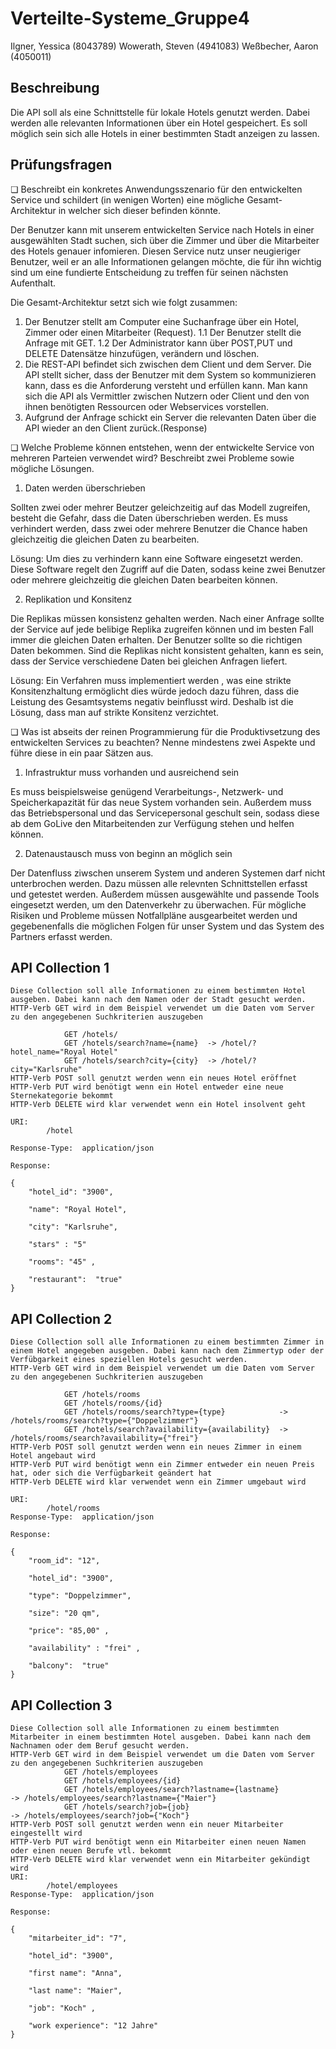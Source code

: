 # Verteilte-Systeme_Gruppe4

Ilgner, Yessica (8043789)
Wowerath, Steven (4941083)
Weßbecher, Aaron (4050011)

## Beschreibung

Die API soll als eine Schnittstelle für lokale Hotels genutzt werden. Dabei werden alle relevanten Informationen über ein Hotel gespeichert. 
Es soll möglich sein sich alle Hotels in einer bestimmten Stadt anzeigen zu lassen.   




## Prüfungsfragen

❏ Beschreibt ein konkretes Anwendungsszenario für den entwickelten
Service und schildert (in wenigen Worten) eine mögliche
Gesamt-Architektur in welcher sich dieser befinden könnte.

Der Benutzer kann mit unserem entwickelten Service nach Hotels in einer ausgewählten Stadt suchen, sich über die Zimmer und über die Mitarbeiter des Hotels genauer infomieren. Diesen Service nutz unser neugieriger Benutzer, weil er an alle Informationen gelangen möchte, die für ihn wichtig sind um eine fundierte Entscheidung zu treffen für seinen nächsten Aufenthalt.

Die Gesamt-Architektur setzt sich wie folgt zusammen:

1. Der Benutzer stellt am Computer eine Suchanfrage über ein Hotel, Zimmer oder einen Mitarbeiter (Request). 
	1.1 Der Benutzer stellt die Anfrage mit GET.
	1.2 Der Administrator kann über POST,PUT und DELETE Datensätze hinzufügen, verändern und löschen.
2. Die REST-API befindet sich zwischen dem Client und dem Server. Die API stellt sicher, dass der Benutzer mit dem System so kommunizieren kann, dass es die Anforderung versteht und erfüllen kann. 
Man kann sich die API als Vermittler zwischen Nutzern oder Client und den von ihnen benötigten Ressourcen oder Webservices vorstellen.
3. Aufgrund der Anfrage schickt ein Server die relevanten Daten über die API wieder an den Client zurück.(Response)
 

❏ Welche Probleme können entstehen, wenn der entwickelte Service von
mehreren Parteien verwendet wird? Beschreibt zwei Probleme sowie
mögliche Lösungen.
 

1. Daten werden überschrieben

Sollten zwei oder mehrer Beutzer geleichzeitig auf das Modell zugreifen, besteht die Gefahr, dass die Daten überschrieben werden. Es muss verhindert werden, dass zwei oder mehrere Benutzer die Chance haben gleichzeitig die gleichen Daten zu bearbeiten. 


Lösung: Um dies zu verhindern kann eine Software eingesetzt werden. Diese Software regelt den Zugriff auf die Daten, sodass keine zwei Benutzer oder mehrere gleichzeitig die gleichen Daten bearbeiten können. 


2. Replikation und Konsitenz

Die Replikas müssen konsistenz gehalten werden. Nach einer Anfrage sollte der Service auf jede belibige Replika zugreifen können und im besten Fall immer die gleichen Daten erhalten. Der Benutzer sollte so die richtigen Daten bekommen. Sind die Replikas nicht konsistent gehalten, kann es sein, dass der Service verschiedene Daten bei gleichen Anfragen liefert.  

Lösung: Ein Verfahren muss implementiert werden , was eine strikte Konsitenzhaltung ermöglicht dies würde jedoch dazu führen, dass die Leistung des Gesamtsystems negativ beinflusst wird. Deshalb ist die Lösung, dass man auf strikte Konsitenz verzichtet.  


❏ Was ist abseits der reinen Programmierung für die Produktivsetzung des
entwickelten Services zu beachten? Nenne mindestens zwei Aspekte und
führe diese in ein paar Sätzen aus.

1. Infrastruktur muss vorhanden und ausreichend sein 

Es muss beispielsweise genügend Verarbeitungs-, Netzwerk- und Speicherkapazität für das neue System vorhanden sein. Außerdem muss das Betriebspersonal und das Servicepersonal geschult sein, sodass diese ab dem GoLive den Mitarbeitenden zur Verfügung stehen und helfen können. 

2. Datenaustausch muss von beginn an möglich sein

Der Datenfluss ziwschen unserem System und anderen Systemen darf nicht unterbrochen werden. Dazu müssen alle relevnten Schnittstellen erfasst und getestet werden. Außerdem müssen ausgewählte und passende Tools eingesetzt werden, um den Datenverkehr zu überwachen. Für mögliche Risiken und Probleme müssen Notfallpläne ausgearbeitet werden und gegebenenfalls die möglichen Folgen für unser System und das System des Partners erfasst werden.    





## API Collection 1
``` 
Diese Collection soll alle Informationen zu einem bestimmten Hotel ausgeben. Dabei kann nach dem Namen oder der Stadt gesucht werden.
HTTP-Verb GET wird in dem Beispiel verwendet um die Daten vom Server zu den angegebenen Suchkriterien auszugeben 

            GET /hotels/
            GET /hotels/search?name={name}  -> /hotel/?hotel_name="Royal Hotel"
            GET /hotels/search?city={city}  -> /hotel/?city="Karlsruhe"
HTTP-Verb POST soll genutzt werden wenn ein neues Hotel eröffnet 
HTTP-Verb PUT wird benötigt wenn ein Hotel entweder eine neue Sternekategorie bekommt
HTTP-Verb DELETE wird klar verwendet wenn ein Hotel insolvent geht

URI:
		/hotel	

Response-Type: 	application/json

Response:

{
    "hotel_id": "3900",
    
    "name": "Royal Hotel",
    
    "city": "Karlsruhe",

    "stars" : "5"
    
    "rooms": "45" ,
    
    "restaurant":  "true"
}
``` 

## API Collection 2
``` 
Diese Collection soll alle Informationen zu einem bestimmten Zimmer in einem Hotel angegeben ausgeben. Dabei kann nach dem Zimmertyp oder der Verfübgarkeit eines speziellen Hotels gesucht werden.
HTTP-Verb GET wird in dem Beispiel verwendet um die Daten vom Server zu den angegebenen Suchkriterien auszugeben

            GET /hotels/rooms
            GET /hotels/rooms/{id}                   
            GET /hotels/rooms/search?type={type}            -> /hotels/rooms/search?type={"Doppelzimmer"}
            GET /hotels/search?availability={availability}  -> /hotels/rooms/search?availability={"frei"}
HTTP-Verb POST soll genutzt werden wenn ein neues Zimmer in einem Hotel angebaut wird 
HTTP-Verb PUT wird benötigt wenn ein Zimmer entweder ein neuen Preis hat, oder sich die Verfügbarkeit geändert hat 
HTTP-Verb DELETE wird klar verwendet wenn ein Zimmer umgebaut wird

URI:
		/hotel/rooms
Response-Type: 	application/json

Response:

{
    "room_id": "12",

    "hotel_id": "3900",
    
    "type": "Doppelzimmer",
    
    "size": "20 qm",
    
    "price": "85,00" ,

    "availability" : "frei" ,

    "balcony":  "true" 
}
```  

## API Collection 3

``` 
Diese Collection soll alle Informationen zu einem bestimmten Mitarbeiter in einem bestimmten Hotel ausgeben. Dabei kann nach dem Nachnamen oder dem Beruf gesucht werden.
HTTP-Verb GET wird in dem Beispiel verwendet um die Daten vom Server zu den angegebenen Suchkriterien auszugeben 
            GET /hotels/employees
            GET /hotels/employees/{id}                   
            GET /hotels/employees/search?lastname={lastname}            -> /hotels/employees/search?lastname={"Maier"}
            GET /hotels/search?job={job}                                -> /hotels/employees/search?job={"Koch"}
HTTP-Verb POST soll genutzt werden wenn ein neuer Mitarbeiter eingestellt wird 
HTTP-Verb PUT wird benötigt wenn ein Mitarbeiter einen neuen Namen oder einen neuen Berufe vtl. bekommt
HTTP-Verb DELETE wird klar verwendet wenn ein Mitarbeiter gekündigt wird
URI:
		/hotel/employees
Response-Type: 	application/json

Response:
 
{
    "mitarbeiter_id": "7",

    "hotel_id": "3900",
    
    "first name": "Anna",
    
    "last name": "Maier",
    
    "job": "Koch" ,

    "work experience": "12 Jahre"   
}

``` 
